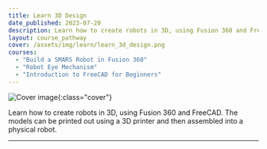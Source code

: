 ```yaml
---
title: Learn 3D Design
date_published: 2023-07-20
description: Learn how to create robots in 3D, using Fusion 360 and FreeCAD. The models can be printed out using a 3d printer and then assembled into a physical robot.
layout: course_pathway
cover: /assets/img/learn/learn_3d_design.png
courses:
  - "Build a SMARS Robot in Fusion 360"
  - "Robot Eye Mechanism"
  - "Introduction to FreeCAD for Beginners"
---
```


![Cover image]({{page.cover}}){:class="cover"}

Learn how to create robots in 3D, using Fusion 360 and FreeCAD. The models can be printed out using a 3D printer and then assembled into a physical robot.

---
